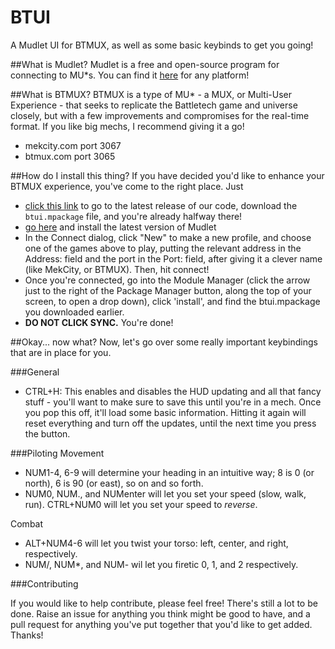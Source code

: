 # BTUI
A Mudlet UI for BTMUX, as well as some basic keybinds to get you going!

##What is Mudlet? 
Mudlet is a free and open-source program for connecting to MU*s. You can find it [here](https://mudlet.org/download) for any platform!

##What is BTMUX?
BTMUX is a type of MU* - a MUX, or Multi-User Experience - that seeks to replicate the Battletech game and universe closely, but with a few improvements and compromises for the real-time format. If you like big mechs, I recommend giving it a go!
 - mekcity.com port 3067
 - btmux.com port 3065

##How do I install this thing?
If you have decided you'd like to enhance your BTMUX experience, you've come to the right place. Just
 - [click this link](https://github.com/Delra/BTUI/releases) to go to the latest release of our code, download the `btui.mpackage` file, and you're already halfway there!
 - [go here](https://mudlet.org/download) and install the latest version of Mudlet
 - In the Connect dialog, click "New" to make a new profile, and choose one of the games above to play, putting the relevant address in the Address: field and the port in the Port: field, after giving it a clever name (like MekCity, or BTMUX). Then, hit connect! 
 - Once you're connected, go into the Module Manager (click the arrow just to the right of the Package Manager button, along the top of your screen, to open a drop down), click 'install', and find the btui.mpackage you downloaded earlier. 
 - **DO NOT CLICK SYNC.** You're done! 


##Okay... now what?
Now, let's go over some really important keybindings that are in place for you.

###General
 - CTRL+H: This enables and disables the HUD updating and all that fancy stuff - you'll want to make sure to save this until you're in a mech. Once you pop this off, it'll load some basic information. Hitting it again will reset everything and turn off the updates, until the next time you press the button.

###Piloting
Movement
 - NUM1-4, 6-9 will determine your heading in an intuitive way; 8 is 0 (or north), 6 is 90 (or east), so on and so forth.
 - NUM0, NUM., and NUMenter will let you set your speed (slow, walk, run). CTRL+NUM0 will let you set your speed to _reverse_.

Combat
 - ALT+NUM4-6 will let you twist your torso: left, center, and right, respectively.
 - NUM/, NUM*, and NUM- wil let you firetic 0, 1, and 2 respectively.

###Contributing

If you would like to help contribute, please feel free! There's still a lot to be done. Raise an issue for anything you think might be good to have, and a pull request for anything you've put together that you'd like to get added. Thanks!
